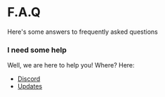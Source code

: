 # F.A.Q

Here's some answers to frequently asked questions

### I need some help
Well, we are here to help you! Where? Here:
- [Discord](https://help.toxicdev.me)
- [Updates](https://help.toxicdev.me/blog)
